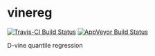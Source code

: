# vinereg
[![Travis-CI Build Status](https://travis-ci.org/tnagler/vinereg.svg?branch=master)](https://travis-ci.org/tnagler/vinereg)
[![AppVeyor Build Status](https://ci.appveyor.com/api/projects/status/github/tnagler/vinereg?branch=master&svg=true)](https://ci.appveyor.com/project/tnagler/vinereg)

D-vine quantile regression
 
